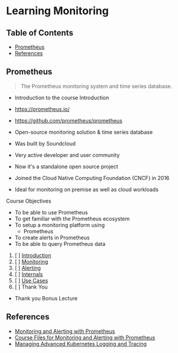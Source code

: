 # Learning Monitoring

## Table of Contents

<!-- START doctoc generated TOC please keep comment here to allow auto update -->
<!-- DON'T EDIT THIS SECTION, INSTEAD RE-RUN doctoc TO UPDATE -->

- [Prometheus](#prometheus)
- [References](#references)

<!-- END doctoc generated TOC please keep comment here to allow auto update -->

## Prometheus

> The Prometheus monitoring system and time series database.

- Introduction to the course
  Introduction

- <https://prometheus.io/>
- <https://github.com/prometheus/prometheus>

- Open-source monitoring solution & time series database
- Was built by Soundcloud
- Very active developer and user community
- Now it's a standalone open source project
- Joined the Cloud Native Computing Foundation (CNCF) in 2016
- Ideal for monitoring on premise as well as cloud workloads

Course Objectives

- To be able to use Prometheus
- To get familiar with the Prometheus ecosystem
- To setup a monitoring platform using
  - Prometheus
- To create alerts in Prometheus
- To be able to query Prometheus data

1. [ ] [Introduction](prometheus-introduction/README.md)
1. [ ] [Monitoring](prometheus-monitoring/README.md)
1. [ ] [Alerting](prometheus-alerting/README.md)
1. [ ] [Internals](prometheus-internals/README.md)
1. [ ] [Use Cases](prometheus-use-cases/README.md)
1. [ ] Thank You

- Thank you
  Bonus Lecture

## References

- [Monitoring and Alerting with Prometheus](https://www.udemy.com/course/monitoring-and-alerting-with-prometheus)
- [Course Files for Monitoring and Alerting with Prometheus](https://github.com/in4it/prometheus-course)
- [Managing Advanced Kubernetes Logging and Tracing](https://app.pluralsight.com/library/courses/managing-advanced-kubernetes-logging-tracing/table-of-contents)
